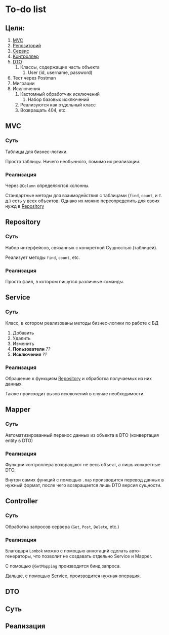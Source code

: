 # To-do list

## Цели:

1. [MVC](#mvc)
2. [Репозиторий](#repository)
3. [Сервис](#service)
4. [Контроллер](#controller)
5. [DTO](#dto)
    1. Классы, содержащие часть объекта
        1. User (id, username, password)
6. Тест через Postman
7. Миграции
8. Исключения
    1. Кастомный обработчик исключений
        1. Набор базовых исключений
    2. Реализуются как отдельный класс
    3. Возвращать 404, etc.
    

    

## MVC
### Суть
Таблицы для бизнес-логики.

Просто таблицы. Ничего необычного, помимо их реализации.
### Реализация
Через `@Column` определяются колонны.

Стандартные методы для взаимодействия с таблицами (`find`, `count`, и т. д.) есть у всех объектов.
Однако их можно переопределить для своих нужд в [Repository](#repository)

## Repository
### Суть
Набор интерфейсов, связанных с конкретной Сущностью (таблицей).

Реализует методы `find`, `count`, etc.
### Реализация
Просто файл, в котором пишутся различные команды.

## Service
### Суть
Класс, в котором реализованы методы бизнес-логики по работе с БД
1. Добавить
2. Удалить
3. Изменить
4. **Пользователи** *??*
5. **Исключения** *??*
### Реализация
Обращение к функциям [Repository](#repository) и обработка получаемых из них данных.

Также происходит вызов исключений в случае необходимости.

## Mapper
### Суть
Автоматизированный перенос данных из объекта в DTO (конвертация entity в DTO)
### Реализация
Функции контроллера возвращают не весь объект, а лишь конкретные DTO.

Внутри самих функций с помощью `.map` производится перевод данных в нужный формат, после чего возвращается лишь DTO версия сущности.

## Controller
### Суть
Обработка запросов сервера (`Get`, `Post`, `Delete`, etc.)
### Реализация
Благодаря `Lombok` можно с помощью аннотаций сделать авто-генераторы, что позволит не создавать отдельно Service и Mapper.

С помощью `@GetMapping` производится бинд запроса.

Дальше, с помощью [Service](#service), производится нужная операция.

## DTO
## Суть

## Реализация
